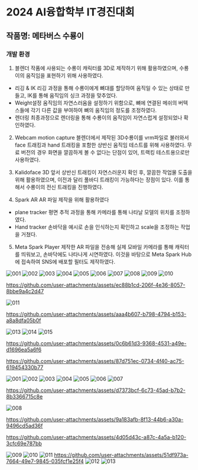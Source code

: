 2024 AI융합학부 IT경진대회
===
작품명: 메타버스 수룡이
---

### 개발 환경
1.	블렌더
작품에 사용되는 수룡이 캐릭터를 3D로 제작하기 위해 활용하였으며, 수룡이의 움직임을 표현하기 위해 사용하였다.
*	리깅 & IK
리깅 과정을 통해 수룡이에게 뼈대를 할당하여 움직일 수 있는 상태로 만들고, IK를 통해 움직임의 싱크 과정을 맞추었다.
*	Weight설정
움직임의 자연스러움을 설정하기 위함으로, 뼈에 연결된 메쉬의 버텍스들에 각기 다른 값을 부여하여 뼈의 움직임의 정도를 조정하였다.
*	렌더링
최종과정으로 렌더링을 통해 수룡이의 움직임이 자연스럽게 설정되었나 확인하였다.


2.	Webcam motion capture
블렌더에서 제작된 3D수룡이를 vrm파일로 불러와서 face 트래킹과 hand 트래킹을 포함한 상반신 움직임 테스트를 위해 사용하였다. 무료 버전의 경우 화면을 깔끔하게 볼 수 없다는 단점이 있어, 트랙킹 테스트용으로만 사용하였다.


3.	Kalidoface 3D
앞서 상반신 트래킹이 자연스러운지 확인 후, 깔끔한 작업물 도출을 위해 활용하였으며, 이전과 달리 풀바디 트래킹이 가능하다는 장점이 있다.
이를 통해서 수룡이의 전신 트래킹을 진행하였다.


4.	Spark AR
AR 파일 제작을 위해 활용하였다
*	plane tracker
평면 추적 과정을 통해 카메라를 통해 나타날 모델의 위치를 조정하였다.
*	Hand tracker
손바닥을 예시로 손을 인식하는지 확인하고 scale을 조정하는 작업을 거쳤다.

5.	Meta Spark Player
제작한 AR 파일을 전송해 실제 모바일 카메라를 통해 캐릭터를 띄워보고, 손바닥에도 나타나게 시연하였다. 이것을 바탕으로 Meta Spark Hub에 접속하여 SNS에 배포할 필터도 제작하였다.

![001](https://github.com/user-attachments/assets/8873ad25-57e4-45f9-a29e-517d599b2a90)
![002](https://github.com/user-attachments/assets/7accf4fd-da02-4c29-b203-437d1368259d)
![003](https://github.com/user-attachments/assets/e613e771-5845-4cfc-8111-1d51444df588)
![004](https://github.com/user-attachments/assets/37897740-58a1-4254-a749-b582a6b8becc)
![005](https://github.com/user-attachments/assets/678f3cca-e7bd-4aa9-b6ee-b0e95538709f)
![006](https://github.com/user-attachments/assets/17a7cb68-410b-47a7-8ab4-c26853cd7365)
![007](https://github.com/user-attachments/assets/2db55da2-8467-4321-8755-4974e1c9c086)
![008](https://github.com/user-attachments/assets/a87edbd4-21e8-4a2a-a86b-5629dc4fed8a)
![009](https://github.com/user-attachments/assets/4e33bf38-6f50-4a62-9a8f-0616f5d8528a)
![010](https://github.com/user-attachments/assets/68857b61-f8bb-41c8-af96-b85d1ba64d4d)



https://github.com/user-attachments/assets/ec88b1cd-206f-4e36-8057-8bbe9a4c2d47

![011](https://github.com/user-attachments/assets/b923e287-2f23-4a18-acc9-567f869d3258)


https://github.com/user-attachments/assets/aaa4b607-b798-4794-b153-a8a8dfa05b0f




![013](https://github.com/user-attachments/assets/549f64bf-9e68-47fe-9799-537b7dfa0d81)
![014](https://github.com/user-attachments/assets/b2dbaa99-8521-4a82-86ca-bc1d2aac6002)
![015](https://github.com/user-attachments/assets/e729e56c-a2a1-4843-b4d9-80989f7f0e75)


https://github.com/user-attachments/assets/0c6b61d3-9368-4531-a49e-d1696ea5a6f6




https://github.com/user-attachments/assets/87d751ec-0734-4f40-ac75-619454330b77


![001](https://github.com/user-attachments/assets/e8fc1d4a-8503-4969-beaa-cc4b485ec087)
![002](https://github.com/user-attachments/assets/ab61a3f6-c47d-4d4c-9f01-315555fc9749)
![003](https://github.com/user-attachments/assets/306c4834-2718-4b3b-86ac-6c462f95071e)
![004](https://github.com/user-attachments/assets/b9fb1b86-e37d-48b3-aa8a-601002463f8f)
![005](https://github.com/user-attachments/assets/63453084-b5b2-45e5-8d53-074c26dc680e)
![006](https://github.com/user-attachments/assets/7352cb96-72f5-4da1-a10c-3bae5730abeb)
![007](https://github.com/user-attachments/assets/55187ae6-8c6a-4776-9b9e-0c0f51b31ac9)

https://github.com/user-attachments/assets/d7373bcf-6c73-45ad-b7b2-8b3366715c8e


![008](https://github.com/user-attachments/assets/953e0411-ec36-4148-a2ba-9b5808a3a632)



https://github.com/user-attachments/assets/9a183afb-8f13-44b6-a30a-9496cd5ad36f


https://github.com/user-attachments/assets/4d05d43c-a87c-4a5a-b120-3cfc69e787bb


![009](https://github.com/user-attachments/assets/a22414d0-4d94-43db-aa2a-cd1a9ab01fbb)
![010](https://github.com/user-attachments/assets/f62c7acd-4a02-49f2-977e-449d16e92ab0)
![011](https://github.com/user-attachments/assets/2ec57a4c-ed47-4fd7-8c24-fc22a35acd0b)
https://github.com/user-attachments/assets/51df973a-7664-49e7-9845-035fcf1e25f4
![012](https://github.com/user-attachments/assets/d7c3deaa-70dd-4c88-95da-b38dfee51447)
![013](https://github.com/user-attachments/assets/21dac1a8-9675-4966-aeab-d918ea003ef9)

























